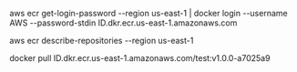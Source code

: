 aws ecr get-login-password --region us-east-1 | docker login --username AWS --password-stdin ID.dkr.ecr.us-east-1.amazonaws.com

aws ecr describe-repositories --region us-east-1

docker pull ID.dkr.ecr.us-east-1.amazonaws.com/test:v1.0.0-a7025a9
